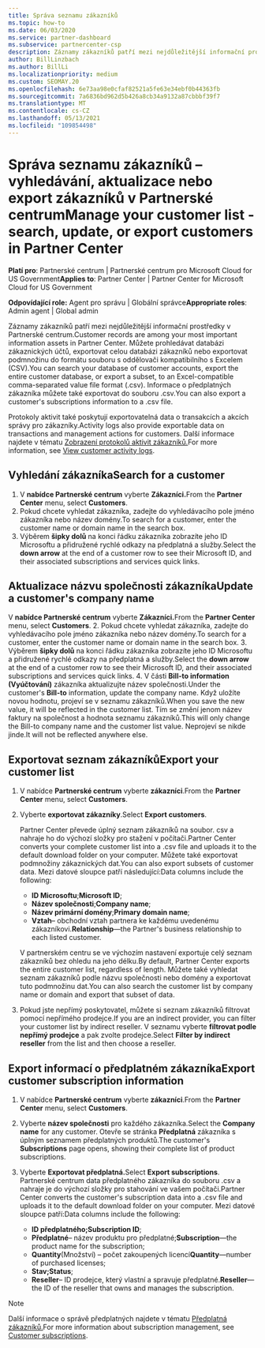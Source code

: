 ```yaml
---
title: Správa seznamu zákazníků
ms.topic: how-to
ms.date: 06/03/2020
ms.service: partner-dashboard
ms.subservice: partnercenter-csp
description: Záznamy zákazníků patří mezi nejdůležitější informační prostředky. Zjistěte, jak zobrazit, hledat, aktualizovat & exportovat informace ze seznamu Partnerské centrum zákazníků.
author: BillLinzbach
ms.author: BillLi
ms.localizationpriority: medium
ms.custom: SEOMAY.20
ms.openlocfilehash: 6e73aa98e0cfaf82521a5fe63e34ebf0b44363fb
ms.sourcegitcommit: 7a6836bd962d5b426a8cb34a9132a87cbbbf39f7
ms.translationtype: MT
ms.contentlocale: cs-CZ
ms.lasthandoff: 05/13/2021
ms.locfileid: "109854498"
---
```

# <a name="manage-your-customer-list---search-update-or-export-customers-in-partner-center"></a><span data-ttu-id="b7314-104">Správa seznamu zákazníků – vyhledávání, aktualizace nebo export zákazníků v Partnerské centrum</span><span class="sxs-lookup"><span data-stu-id="b7314-104">Manage your customer list - search, update, or export customers in Partner Center</span></span>

<span data-ttu-id="b7314-105">**Platí pro**: Partnerské centrum | Partnerské centrum pro Microsoft Cloud for US Government</span><span class="sxs-lookup"><span data-stu-id="b7314-105">**Applies to**: Partner Center | Partner Center for Microsoft Cloud for US Government</span></span>

<span data-ttu-id="b7314-106">**Odpovídající role:** Agent pro správu | Globální správce</span><span class="sxs-lookup"><span data-stu-id="b7314-106">**Appropriate roles**: Admin agent | Global admin</span></span>

<span data-ttu-id="b7314-107">Záznamy zákazníků patří mezi nejdůležitější informační prostředky v Partnerské centrum.</span><span class="sxs-lookup"><span data-stu-id="b7314-107">Customer records are among your most important information assets in Partner Center.</span></span> <span data-ttu-id="b7314-108">Můžete prohledávat databázi zákaznických účtů, exportovat celou databázi zákazníků nebo exportovat podmnožinu do formátu souboru s oddělovači kompatibilního s Excelem (CSV).</span><span class="sxs-lookup"><span data-stu-id="b7314-108">You can search your database of customer accounts, export the entire customer database, or export a subset, to an Excel-compatible comma-separated value file format (.csv).</span></span> <span data-ttu-id="b7314-109">Informace o předplatných zákazníka můžete také exportovat do souboru .csv.</span><span class="sxs-lookup"><span data-stu-id="b7314-109">You can also export a customer's subscriptions information to a .csv file.</span></span>

<span data-ttu-id="b7314-110">Protokoly aktivit také poskytují exportovatelná data o transakcích a akcích správy pro zákazníky.</span><span class="sxs-lookup"><span data-stu-id="b7314-110">Activity logs also provide exportable data on transactions and management actions for customers.</span></span> <span data-ttu-id="b7314-111">Další informace najdete v tématu [Zobrazení protokolů aktivit zákazníků.](activity-logs.md)</span><span class="sxs-lookup"><span data-stu-id="b7314-111">For more information, see [View customer activity logs](activity-logs.md).</span></span>

## <a name="search-for-a-customer"></a><span data-ttu-id="b7314-112">Vyhledání zákazníka</span><span class="sxs-lookup"><span data-stu-id="b7314-112">Search for a customer</span></span>

1. <span data-ttu-id="b7314-113">V **nabídce Partnerské centrum** vyberte **Zákazníci.**</span><span class="sxs-lookup"><span data-stu-id="b7314-113">From the **Partner Center** menu, select **Customers**.</span></span>
2. <span data-ttu-id="b7314-114">Pokud chcete vyhledat zákazníka, zadejte do vyhledávacího pole jméno zákazníka nebo název domény.</span><span class="sxs-lookup"><span data-stu-id="b7314-114">To search for a customer, enter the customer name or domain name in the search box.</span></span>
3. <span data-ttu-id="b7314-115">Výběrem **šipky dolů** na konci řádku zákazníka zobrazíte jeho ID Microsoftu a přidružené rychlé odkazy na předplatná a služby.</span><span class="sxs-lookup"><span data-stu-id="b7314-115">Select the **down arrow** at the end of a customer row to see their Microsoft ID, and their associated subscriptions and services quick links.</span></span>

## <a name="update-a-customers-company-name"></a><span data-ttu-id="b7314-116">Aktualizace názvu společnosti zákazníka</span><span class="sxs-lookup"><span data-stu-id="b7314-116">Update a customer's company name</span></span>

<span data-ttu-id="b7314-117">V **nabídce Partnerské centrum** vyberte **Zákazníci.**</span><span class="sxs-lookup"><span data-stu-id="b7314-117">From the **Partner Center** menu, select **Customers**.</span></span>
2. <span data-ttu-id="b7314-118">Pokud chcete vyhledat zákazníka, zadejte do vyhledávacího pole jméno zákazníka nebo název domény.</span><span class="sxs-lookup"><span data-stu-id="b7314-118">To search for a customer, enter the customer name or domain name in the search box.</span></span>
3. <span data-ttu-id="b7314-119">Výběrem **šipky dolů** na konci řádku zákazníka zobrazíte jeho ID Microsoftu a přidružené rychlé odkazy na předplatná a služby.</span><span class="sxs-lookup"><span data-stu-id="b7314-119">Select the **down arrow** at the end of a customer row to see their Microsoft ID, and their associated subscriptions and services quick links.</span></span>
4. <span data-ttu-id="b7314-120">V části **Bill-to information (Vyúčtování)** zákazníka aktualizujte název společnosti.</span><span class="sxs-lookup"><span data-stu-id="b7314-120">Under the customer's **Bill-to** information, update the company name.</span></span> <span data-ttu-id="b7314-121">Když uložíte novou hodnotu, projeví se v seznamu zákazníků.</span><span class="sxs-lookup"><span data-stu-id="b7314-121">When you save the new value, it will be reflected in the customer list.</span></span> <span data-ttu-id="b7314-122">Tím se změní jenom název faktury na společnost a hodnota seznamu zákazníků.</span><span class="sxs-lookup"><span data-stu-id="b7314-122">This will only change the Bill-to company name and the customer list value.</span></span> <span data-ttu-id="b7314-123">Neprojeví se nikde jinde.</span><span class="sxs-lookup"><span data-stu-id="b7314-123">It will not be reflected anywhere else.</span></span>

## <a name="export-your-customer-list"></a><span data-ttu-id="b7314-124">Exportovat seznam zákazníků</span><span class="sxs-lookup"><span data-stu-id="b7314-124">Export your customer list</span></span>

1. <span data-ttu-id="b7314-125">V nabídce **Partnerské centrum** vyberte **zákazníci**.</span><span class="sxs-lookup"><span data-stu-id="b7314-125">From the **Partner Center** menu, select **Customers**.</span></span>
2. <span data-ttu-id="b7314-126">Vyberte **exportovat zákazníky**.</span><span class="sxs-lookup"><span data-stu-id="b7314-126">Select **Export customers**.</span></span>

   <span data-ttu-id="b7314-127">Partner Center převede úplný seznam zákazníků na soubor. csv a nahraje ho do výchozí složky pro stažení v počítači.</span><span class="sxs-lookup"><span data-stu-id="b7314-127">Partner Center converts your complete customer list into a .csv file and uploads it to the default download folder on your computer.</span></span> <span data-ttu-id="b7314-128">Můžete také exportovat podmnožiny zákaznických dat.</span><span class="sxs-lookup"><span data-stu-id="b7314-128">You can also export subsets of customer data.</span></span> <span data-ttu-id="b7314-129">Mezi datové sloupce patří následující:</span><span class="sxs-lookup"><span data-stu-id="b7314-129">Data columns include the following:</span></span>

   - <span data-ttu-id="b7314-130">**ID Microsoftu**;</span><span class="sxs-lookup"><span data-stu-id="b7314-130">**Microsoft ID**;</span></span>
   - <span data-ttu-id="b7314-131">**Název společnosti**;</span><span class="sxs-lookup"><span data-stu-id="b7314-131">**Company name**;</span></span>
   - <span data-ttu-id="b7314-132">**Název primární domény**;</span><span class="sxs-lookup"><span data-stu-id="b7314-132">**Primary domain name**;</span></span>
   - <span data-ttu-id="b7314-133">**Vztah**– obchodní vztah partnera ke každému uvedenému zákazníkovi.</span><span class="sxs-lookup"><span data-stu-id="b7314-133">**Relationship**—the Partner's business relationship to each listed customer.</span></span>

    <span data-ttu-id="b7314-134">V partnerském centru se ve výchozím nastavení exportuje celý seznam zákazníků bez ohledu na jeho délku.</span><span class="sxs-lookup"><span data-stu-id="b7314-134">By default, Partner Center exports the entire customer list, regardless of length.</span></span> <span data-ttu-id="b7314-135">Můžete také vyhledat seznam zákazníků podle názvu společnosti nebo domény a exportovat tuto podmnožinu dat.</span><span class="sxs-lookup"><span data-stu-id="b7314-135">You can also search the customer list by company name or domain and export that subset of data.</span></span>

3. <span data-ttu-id="b7314-136">Pokud jste nepřímý poskytovatel, můžete si seznam zákazníků filtrovat pomocí nepřímého prodejce.</span><span class="sxs-lookup"><span data-stu-id="b7314-136">If you are an indirect provider, you can filter your customer list by indirect reseller.</span></span> <span data-ttu-id="b7314-137">V seznamu vyberte **filtrovat podle nepřímý prodejce** a pak zvolte prodejce.</span><span class="sxs-lookup"><span data-stu-id="b7314-137">Select **Filter by indirect reseller** from the list and then choose a reseller.</span></span>


## <a name="export-customer-subscription-information"></a><span data-ttu-id="b7314-138">Export informací o předplatném zákazníka</span><span class="sxs-lookup"><span data-stu-id="b7314-138">Export customer subscription information</span></span>

1. <span data-ttu-id="b7314-139">V nabídce **Partnerské centrum** vyberte **zákazníci**.</span><span class="sxs-lookup"><span data-stu-id="b7314-139">From the **Partner Center** menu, select **Customers**.</span></span>

2. <span data-ttu-id="b7314-140">Vyberte **název společnosti** pro každého zákazníka.</span><span class="sxs-lookup"><span data-stu-id="b7314-140">Select the **Company name** for any customer.</span></span> <span data-ttu-id="b7314-141">Otevře se stránka **Předplatná** zákazníka s úplným seznamem předplatných produktů.</span><span class="sxs-lookup"><span data-stu-id="b7314-141">The customer's **Subscriptions** page opens, showing their complete list of product subscriptions.</span></span>

3. <span data-ttu-id="b7314-142">Vyberte **Exportovat předplatná.**</span><span class="sxs-lookup"><span data-stu-id="b7314-142">Select **Export subscriptions**.</span></span> <span data-ttu-id="b7314-143">Partnerské centrum data předplatného zákazníka do souboru .csv a nahraje je do výchozí složky pro stahování ve vašem počítači.</span><span class="sxs-lookup"><span data-stu-id="b7314-143">Partner Center converts the customer's subscription data into a .csv file and uploads it to the default download folder on your computer.</span></span> <span data-ttu-id="b7314-144">Mezi datové sloupce patří:</span><span class="sxs-lookup"><span data-stu-id="b7314-144">Data columns include the following:</span></span>
   - <span data-ttu-id="b7314-145">**ID předplatného;**</span><span class="sxs-lookup"><span data-stu-id="b7314-145">**Subscription ID**;</span></span>
   - <span data-ttu-id="b7314-146">**Předplatné**– název produktu pro předplatné;</span><span class="sxs-lookup"><span data-stu-id="b7314-146">**Subscription**—the product name for the subscription;</span></span>
   - <span data-ttu-id="b7314-147">**Quantity**(Množství) – počet zakoupených licencí</span><span class="sxs-lookup"><span data-stu-id="b7314-147">**Quantity**—number of purchased licenses;</span></span>
   - <span data-ttu-id="b7314-148">**Stav;**</span><span class="sxs-lookup"><span data-stu-id="b7314-148">**Status**;</span></span>
   - <span data-ttu-id="b7314-149">**Reseller**– ID prodejce, který vlastní a spravuje předplatné.</span><span class="sxs-lookup"><span data-stu-id="b7314-149">**Reseller**—the ID of the reseller that owns and manages the subscription.</span></span>

> [!NOTE]  
> <span data-ttu-id="b7314-150">Další informace o správě předplatných najdete v tématu [Předplatná zákazníků.](customer-subscriptions.md)</span><span class="sxs-lookup"><span data-stu-id="b7314-150">For more information about subscription management, see [Customer subscriptions](customer-subscriptions.md).</span></span>
